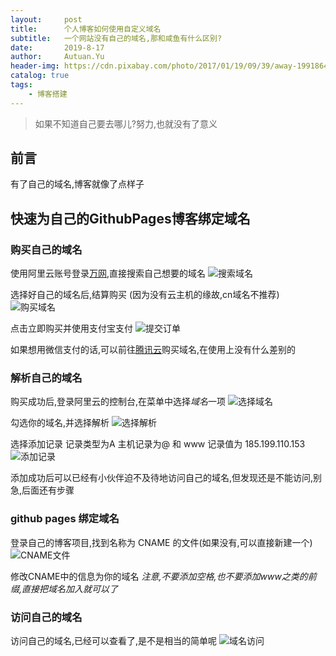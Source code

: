 ```yaml
---
layout:     post                    
title:      个人博客如何使用自定义域名               
subtitle:   一个网站没有自己的域名,那和咸鱼有什么区别? 
date:       2019-8-17             
author:     Autuan.Yu
header-img: https://cdn.pixabay.com/photo/2017/01/19/09/39/away-1991864__340.jpg    
catalog: true                      
tags:                               
    - 博客搭建
---
```


>如果不知道自己要去哪儿?努力,也就没有了意义

## 前言
有了自己的域名,博客就像了点样子

## 快速为自己的GithubPages博客绑定域名
### 购买自己的域名
使用阿里云账号登录[万网](https://wanwang.aliyun.com/),直接搜索自己想要的域名
![搜索域名](https://i.loli.net/2019/08/21/mY7df4L5s3kvHAI.png)


选择好自己的域名后,结算购买
(因为没有云主机的缘故,cn域名不推荐)
![购买域名](https://i.loli.net/2019/08/21/VuLwnNgQZI4JjHK.png)

点击立即购买并使用支付宝支付
![提交订单](https://i.loli.net/2019/08/21/fNtGBA7yYe5wLqO.png)

如果想用微信支付的话,可以前往[腾讯云](https://cloud.tencent.com/)购买域名,在使用上没有什么差别的

### 解析自己的域名
购买成功后,登录阿里云的控制台,在菜单中选择*域名*一项
![选择域名](https://i.loli.net/2019/08/21/QY1Uslkq7rOAtSx.png)

勾选你的域名,并选择解析
![选择解析](https://i.loli.net/2019/08/21/KywgWTe8aQDt73N.png)

选择添加记录
记录类型为A  主机记录为@ 和 www 记录值为 185.199.110.153
![添加记录](https://i.loli.net/2019/08/21/dgN58FRiuaEwjyJ.png)

添加成功后可以已经有小伙伴迫不及待地访问自己的域名,但发现还是不能访问,别急,后面还有步骤

### github pages 绑定域名
登录自己的博客项目,找到名称为 CNAME 的文件(如果没有,可以直接新建一个)
![CNAME文件](https://i.loli.net/2019/08/21/ha8u7ZS1DkTL4Iz.png)

修改CNAME中的信息为你的域名
*注意,不要添加空格,也不要添加www之类的前缀,直接把域名加入就可以了*

### 访问自己的域名
访问自己的域名,已经可以查看了,是不是相当的简单呢
![域名访问](https://i.loli.net/2019/08/21/HlrjRAhgzaZ5u4d.png)